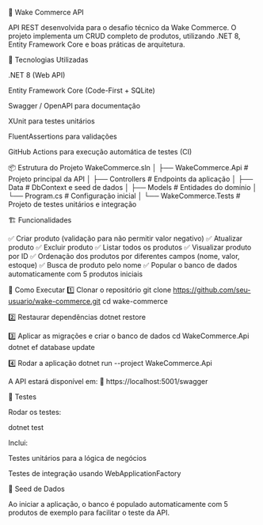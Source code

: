 🛒 Wake Commerce API

API REST desenvolvida para o desafio técnico da Wake Commerce.
O projeto implementa um CRUD completo de produtos, utilizando .NET 8, Entity Framework Core e boas práticas de arquitetura.

🚀 Tecnologias Utilizadas

.NET 8 (Web API)

Entity Framework Core (Code-First + SQLite)

Swagger / OpenAPI para documentação

XUnit para testes unitários

FluentAssertions para validações

GitHub Actions para execução automática de testes (CI)

📦 Estrutura do Projeto
WakeCommerce.sln
│
├── WakeCommerce.Api          # Projeto principal da API
│   ├── Controllers           # Endpoints da aplicação
│   ├── Data                 # DbContext e seed de dados
│   ├── Models               # Entidades do domínio
│   └── Program.cs           # Configuração inicial
│
└── WakeCommerce.Tests        # Projeto de testes unitários e integração

🏗️ Funcionalidades

✅ Criar produto (validação para não permitir valor negativo)
✅ Atualizar produto
✅ Excluir produto
✅ Listar todos os produtos
✅ Visualizar produto por ID
✅ Ordenação dos produtos por diferentes campos (nome, valor, estoque)
✅ Busca de produto pelo nome
✅ Popular o banco de dados automaticamente com 5 produtos iniciais

🔧 Como Executar
1️⃣ Clonar o repositório
git clone https://github.com/seu-usuario/wake-commerce.git
cd wake-commerce

2️⃣ Restaurar dependências
dotnet restore

3️⃣ Aplicar as migrações e criar o banco de dados
cd WakeCommerce.Api
dotnet ef database update

4️⃣ Rodar a aplicação
dotnet run --project WakeCommerce.Api


A API estará disponível em:
📌 https://localhost:5001/swagger

🧪 Testes

Rodar os testes:

dotnet test


Inclui:

Testes unitários para a lógica de negócios

Testes de integração usando WebApplicationFactory

🌱 Seed de Dados

Ao iniciar a aplicação, o banco é populado automaticamente com 5 produtos de exemplo para facilitar o teste da API.